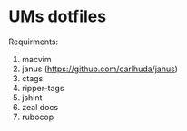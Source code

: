 UMs dotfiles
========

Requirments:
  1. macvim
  2. janus (https://github.com/carlhuda/janus)
  3. ctags
  4. ripper-tags
  5. jshint
  6. zeal docs
  7. rubocop
